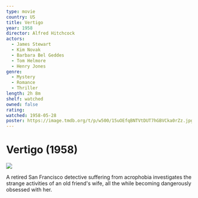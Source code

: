 ```yaml
---
type: movie
country: US
title: Vertigo
year: 1958
director: Alfred Hitchcock
actors:
  - James Stewart
  - Kim Novak
  - Barbara Bel Geddes
  - Tom Helmore
  - Henry Jones
genre:
  - Mystery
  - Romance
  - Thriller
length: 2h 8m
shelf: watched
owned: false
rating:
watched: 1958-05-28
poster: https://image.tmdb.org/t/p/w500/15uOEfqBNTVtDUT7hGBVCka0rZz.jpg
---
```


# Vertigo (1958)

![](https://image.tmdb.org/t/p/w500/15uOEfqBNTVtDUT7hGBVCka0rZz.jpg)

A retired San Francisco detective suffering from acrophobia investigates the strange activities of an old friend's wife, all the while becoming dangerously obsessed with her.